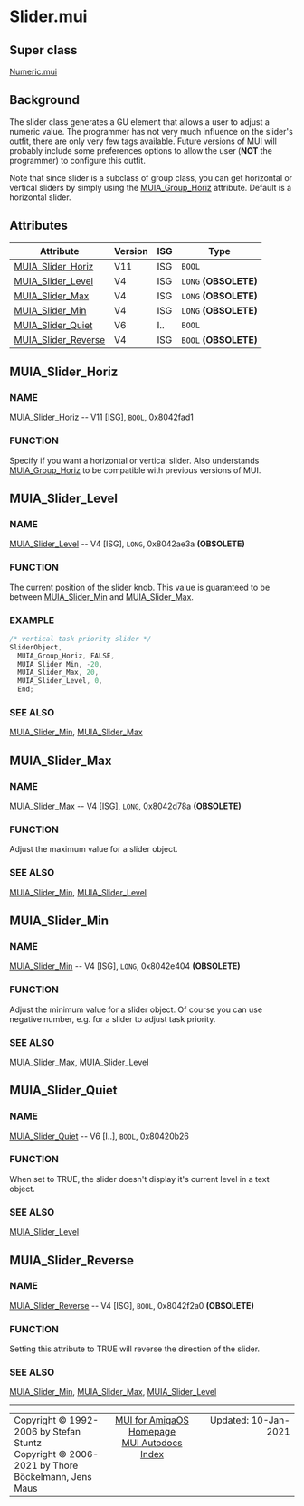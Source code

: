# Slider.mui
## Super class
[Numeric.mui](MUI_Numeric.md)
## Background
The slider class generates a GU element that allows a user to adjust a
numeric value. The programmer has not very much influence on the slider's
outfit, there are only very few tags available. Future versions of MUI will
probably include some preferences options to allow the user (**NOT** the
programmer) to configure this outfit.

Note that since slider is a subclass of group class, you can get horizontal
or vertical sliders by simply using the [MUIA_Group_Horiz](MUI_Group.md/#MUIA_Group_Horiz) attribute. Default
is a horizontal slider.
## Attributes
Attribute|Version|ISG|Type
---------|-------|---|----
[MUIA_Slider_Horiz](MUI_Slider.md/#MUIA_Slider_Horiz)|V11|ISG|`BOOL`
[MUIA_Slider_Level](MUI_Slider.md/#MUIA_Slider_Level)|V4|ISG|`LONG` **(OBSOLETE)**
[MUIA_Slider_Max](MUI_Slider.md/#MUIA_Slider_Max)|V4|ISG|`LONG` **(OBSOLETE)**
[MUIA_Slider_Min](MUI_Slider.md/#MUIA_Slider_Min)|V4|ISG|`LONG` **(OBSOLETE)**
[MUIA_Slider_Quiet](MUI_Slider.md/#MUIA_Slider_Quiet)|V6|I..|`BOOL`
[MUIA_Slider_Reverse](MUI_Slider.md/#MUIA_Slider_Reverse)|V4|ISG|`BOOL` **(OBSOLETE)**

## MUIA_Slider_Horiz
### NAME
[MUIA_Slider_Horiz](MUI_Slider.md/#MUIA_Slider_Horiz) -- V11 [ISG], `BOOL`, 0x8042fad1

### FUNCTION
Specify if you want a horizontal or vertical slider. Also understands
[MUIA_Group_Horiz](MUI_Group.md/#MUIA_Group_Horiz) to be compatible with previous versions of MUI.

## MUIA_Slider_Level
### NAME
[MUIA_Slider_Level](MUI_Slider.md/#MUIA_Slider_Level) -- V4 [ISG], `LONG`, 0x8042ae3a **(OBSOLETE)**

### FUNCTION
The current position of the slider knob. This value is guaranteed to be
between [MUIA_Slider_Min](MUI_Slider.md/#MUIA_Slider_Min) and [MUIA_Slider_Max](MUI_Slider.md/#MUIA_Slider_Max).

### EXAMPLE
```c++
/* vertical task priority slider */
SliderObject,
  MUIA_Group_Horiz, FALSE,
  MUIA_Slider_Min, -20,
  MUIA_Slider_Max, 20,
  MUIA_Slider_Level, 0,
  End;
```

### SEE ALSO
[MUIA_Slider_Min](MUI_Slider.md/#MUIA_Slider_Min), [MUIA_Slider_Max](MUI_Slider.md/#MUIA_Slider_Max)

## MUIA_Slider_Max
### NAME
[MUIA_Slider_Max](MUI_Slider.md/#MUIA_Slider_Max) -- V4 [ISG], `LONG`, 0x8042d78a **(OBSOLETE)**

### FUNCTION
Adjust the maximum value for a slider object.

### SEE ALSO
[MUIA_Slider_Min](MUI_Slider.md/#MUIA_Slider_Min), [MUIA_Slider_Level](MUI_Slider.md/#MUIA_Slider_Level)

## MUIA_Slider_Min
### NAME
[MUIA_Slider_Min](MUI_Slider.md/#MUIA_Slider_Min) -- V4 [ISG], `LONG`, 0x8042e404 **(OBSOLETE)**

### FUNCTION
Adjust the minimum value for a slider object. Of course you can use negative
number, e.g. for a slider to adjust task priority.

### SEE ALSO
[MUIA_Slider_Max](MUI_Slider.md/#MUIA_Slider_Max), [MUIA_Slider_Level](MUI_Slider.md/#MUIA_Slider_Level)

## MUIA_Slider_Quiet
### NAME
[MUIA_Slider_Quiet](MUI_Slider.md/#MUIA_Slider_Quiet) -- V6 [I..], `BOOL`, 0x80420b26

### FUNCTION
When set to TRUE, the slider doesn't display it's current level in a text
object.

### SEE ALSO
[MUIA_Slider_Level](MUI_Slider.md/#MUIA_Slider_Level)

## MUIA_Slider_Reverse
### NAME
[MUIA_Slider_Reverse](MUI_Slider.md/#MUIA_Slider_Reverse) -- V4 [ISG], `BOOL`, 0x8042f2a0 **(OBSOLETE)**

### FUNCTION
Setting this attribute to TRUE will reverse the direction of the slider.

### SEE ALSO
[MUIA_Slider_Min](MUI_Slider.md/#MUIA_Slider_Min), [MUIA_Slider_Max](MUI_Slider.md/#MUIA_Slider_Max), [MUIA_Slider_Level](MUI_Slider.md/#MUIA_Slider_Level)

----
<table class='compact' style='border: none; border-spacing: 0px; margin: 0px' width='100%'>
<tr>
<td style='text-align: left; vertical-align: top' width='33%'>Copyright &copy 1992-2006 by Stefan Stuntz<br>Copyright &copy 2006-2021 by Thore B&ouml;ckelmann, Jens Maus</TD>
<td style='text-align: center; vertical-align: top' width='33%'>
<a href=https://github.com/amiga-mui/muidev>MUI for AmigaOS Homepage</a><br>
<a href=https://github.com/amiga-mui/muidev/blob/master/autodocs/autodocs.md>MUI Autodocs Index</a>
</td>
<td style='text-align: right; vertical-align: top' width='33%'>Updated: 10-Jan-2021</td>
</tr>
</table>
